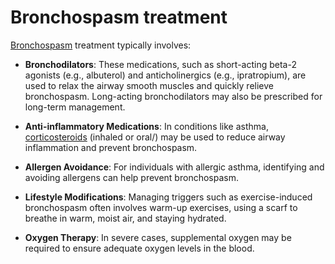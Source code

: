 [//]: # (source: ?)
[//]: # (tags: treatments)

# Bronchospasm treatment

[Bronchospasm](../bronchospasm/) treatment typically involves:

* **Bronchodilators**: These medications, such as short-acting beta-2 agonists (e.g., albuterol) and anticholinergics (e.g., ipratropium), are used to relax the airway smooth muscles and quickly relieve bronchospasm. Long-acting bronchodilators may also be prescribed for long-term management.

* **Anti-inflammatory Medications**: In conditions like asthma, [corticosteroids](../corticosteroids/) (inhaled or oral/) may be used to reduce airway inflammation and prevent bronchospasm.

* **Allergen Avoidance**: For individuals with allergic asthma, identifying and avoiding allergens can help prevent bronchospasm.

* **Lifestyle Modifications**: Managing triggers such as exercise-induced bronchospasm often involves warm-up exercises, using a scarf to breathe in warm, moist air, and staying hydrated.

* **Oxygen Therapy**: In severe cases, supplemental oxygen may be required to ensure adequate oxygen levels in the blood.
